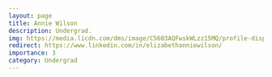 ```yaml
---
layout: page
title: Annie Wilson
description: Undergrad.
img: https://media.licdn.com/dms/image/C5603AQFwskWLzz15MQ/profile-displayphoto-shrink_800_800/0/1517457299393?e=1703116800&v=beta&t=gN0u7H3Tv2hC1fGTFn0KRgbT3_0bCqSu0UfhndelgYU
redirect: https://www.linkedin.com/in/elizabethanniewilson/
importance: 3
category: Undergrad
---
```

